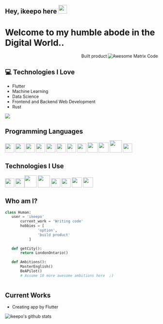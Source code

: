 ## Hey, ikeepo here  <img src="https://media.giphy.com/media/hvRJCLFzcasrR4ia7z/giphy.gif" width="28px" height="28px">

<h1>Welcome to my humble abode in the Digital World..</h1> 

<img src = 'https://github.com/ikeepo/ikeepo/blob/master/images/matrix.gif' alt = 'Awesome Matrix Code' align='right'/>

<div style="text-align: right">Built product </div>

## :computer: Technologies I Love
* Flutter
* Machine Learning
* Data Science
* Frontend and Backend Web Development
* Rust

<img src = "https://github-readme-stats.vercel.app/api/top-langs/?username=ikeepo&layout=compact">

## Programming Languages
<img src = 'https://github.com/ikeepo/ikeepo/blob/master/images/c-original.svg' width='30'/> <img src = 'https://github.com/ikeepo/ikeepo/blob/master/images/cpp.svg' width='30'/> <img src = 'https://github.com/ikeepo/ikeepo/blob/master/images/python.svg' width='30'/>  <img src = 'https://github.com/ikeepo/ikeepo/blob/master/images/html.svg' width='30'/> <img src='https://github.com/ikeepo/ikeepo/blob/master/images/java.svg' width='30'/> <img src = 'https://github.com/ikeepo/ikeepo/blob/master/images/kotlin.svg' width='30'/> <img src = 'https://github.com/ikeepo/ikeepo/blob/master/images/css.svg' width='30'/> <img src = 'https://github.com/ikeepo/ikeepo/blob/master/images/js.svg' width='30'/> <img src = 'https://github.com/ikeepo/ikeepo/blob/master/images/bootstrap.svg' width='33'/> <img src = 'https://github.com/ikeepo/ikeepo/blob/master/images/dart.svg' width='33'/> <img src = 'https://github.com/ikeepo/ikeepo/blob/master/images/php.svg' width='40'/>
 <img src = 'https://github.com/ikeepo/ikeepo/blob/master/images/sql.svg' width='30'/> 
 
 ## Technologies I Use
 <img src = 'https://github.com/ikeepo/ikeepo/blob/master/images/pycharm.svg' width='30'/>  <img src = 'https://github.com/ikeepo/ikeepo/blob/master/images/android.svg' width='30'/><img src = 'https://github.com/ikeepo/ikeepo/blob/master/images/flutter-logo.svg' width='40'/> <img src = 'https://github.com/ikeepo/ikeepo/blob/master/images/django.svg' width='40'/> <img src = 'https://github.com/ikeepo/ikeepo/blob/master/images/flask.png' width='30'/> <img src = 'https://github.com/ikeepo/ikeepo/blob/master/images/git.svg' width='30'/> <img src = 'https://github.com/ikeepo/ikeepo/blob/master/images/nodejs.svg' width='33'/> <img src = 'https://github.com/ikeepo/ikeepo/blob/master/images/react.svg' width='33'/>
 
 ## Who am I?
 ```python
 class Human:
 	user = 'ikeepo'
		current_work = 'Writing code'
		hobbies = [
				'option',
				'build product'
			]
	
	def getCity():
		return LondonOntario()
	
	def Ambitions():
		MasterEnglish()
		BeAPilot()
		# Assume 10 more awesome ambitions here  ;)
	
 ```
 
## Current Works
 * Creating app by Flutter
 

![ikeepo's github stats](https://github-readme-stats.vercel.app/api?username=ikeepo&show_icons=true&hide=[%22issues%22])
 
 

